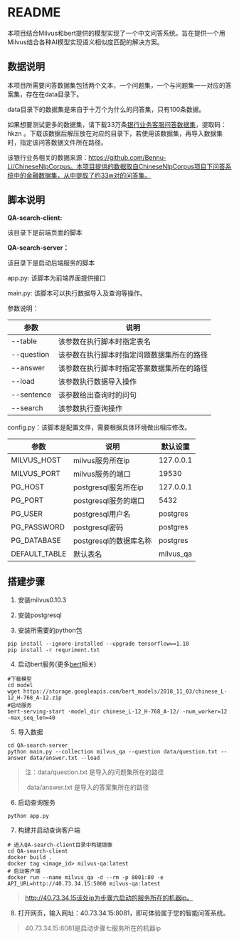 # README

本项目结合Milvus和bert提供的模型实现了一个中文问答系统。旨在提供一个用Milvus结合各种AI模型实现语义相似度匹配的解决方案。

## 数据说明

本项目所需要问答数据集包括两个文本，一个问题集，一个与问题集一一对应的答案集，存在在data目录下。

data目录下的数据集是来自于十万个为什么的问答集，只有100条数据。

如果想要测试更多的数据集，请下载33万条[银行业务客服问答数据集](https://pan.baidu.com/s/1g-vMh05sDRv1EBZN6X7Qxw)，提取码：hkzn 。下载该数据后解压放在对应的目录下，若使用该数据集，再导入数据集时，指定该问答数据文件所在路径。

该银行业务相关的数据来源：https://github.com/Bennu-Li/ChineseNlpCorpus。本项目提供的数据取自ChineseNlpCorpus项目下问答系统中的金融数据集，从中提取了约33w对的问答集。

## 脚本说明

**QA-search-client:**

该目录下是前端页面的脚本

**QA-search-server：**

该目录下是启动后端服务的脚本

app.py: 该脚本为前端界面提供接口

main.py: 该脚本可以执行数据导入及查询等操作。

参数说明：

| 参数       | 说明                                       |
| ---------- | ------------------------------------------ |
| --table    | 该参数在执行脚本时指定表名                 |
| --question | 该参数在执行脚本时指定问题数据集所在的路径 |
| --answer   | 该参数在执行脚本时指定答案数据集所在的路径 |
| --load     | 该参数执行数据导入操作                     |
| --sentence | 该参数给出查询时的问句                     |
| --search   | 该参数执行查询操作                         |

config.py：该脚本是配置文件，需要根据具体环境做出相应修改。

| 参数          | 说明                   | 默认设置  |
| ------------- | ---------------------- | --------- |
| MILVUS_HOST   | milvus服务所在ip       | 127.0.0.1 |
| MILVUS_PORT   | milvus服务的端口       | 19530     |
| PG_HOST       | postgresql服务所在ip   | 127.0.0.1 |
| PG_PORT       | postgresql服务的端口   | 5432      |
| PG_USER       | postgresql用户名       | postgres  |
| PG_PASSWORD   | postgresql密码         | postgres  |
| PG_DATABASE   | postgresql的数据库名称 | postgres  |
| DEFAULT_TABLE | 默认表名               | milvus_qa |

## 搭建步骤

1. 安装milvus0.10.3

2. 安装postgresql

3. 安装所需要的python包

```shell
pip install --ignore-installed --upgrade tensorflow==1.10
pip install -r requriment.txt
```

4. 启动bert服务(更多[bert](https://github.com/hanxiao/bert-as-service#building-a-qa-semantic-search-engine-in-3-minutes)相关)

```shell
#下载模型
cd model
wget https://storage.googleapis.com/bert_models/2018_11_03/chinese_L-12_H-768_A-12.zip
#启动服务
bert-serving-start -model_dir chinese_L-12_H-768_A-12/ -num_worker=12 -max_seq_len=40
```

5. 导入数据

```shell
cd QA-search-server
python main.py --collection milvus_qa --question data/question.txt --answer data/answer.txt --load
```

> 注：data/question.txt 是导入的问题集所在的路径
>
> ​        data/answer.txt 是导入的答案集所在的路径

6. 启动查询服务

```shell
python app.py
```

7. 构建并启动查询客户端

```shell
# 进入QA-search-client目录中构建镜像
cd QA-search-client
docker build .
docker tag <image_id> milvus-qa:latest
# 启动客户端
docker run --name milvus_qa -d --rm -p 8001:80 -e API_URL=http://40.73.34.15:5000 milvus-qa:latest
```

> http://40.73.34.15该处ip为步骤六启动的服务所在的机器ip。

8. 打开网页，输入网址：40.73.34.15:8081，即可体验属于您的智能问答系统。

> 40.73.34.15:8081是启动步骤七服务所在的机器ip
